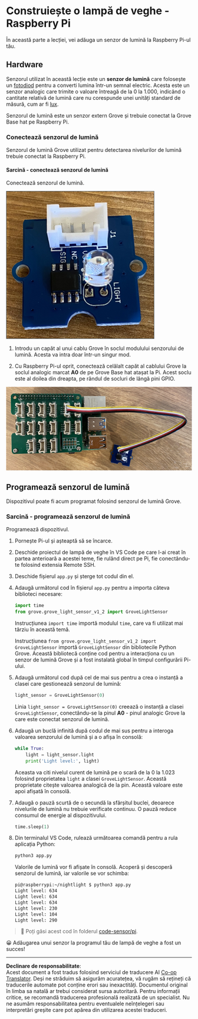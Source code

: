 <!--
CO_OP_TRANSLATOR_METADATA:
{
  "original_hash": "ea733bd0cdf2479e082373f765a08678",
  "translation_date": "2025-08-28T10:35:45+00:00",
  "source_file": "1-getting-started/lessons/3-sensors-and-actuators/pi-sensor.md",
  "language_code": "ro"
}
-->
# Construiește o lampă de veghe - Raspberry Pi

În această parte a lecției, vei adăuga un senzor de lumină la Raspberry Pi-ul tău.

## Hardware

Senzorul utilizat în această lecție este un **senzor de lumină** care folosește un [fotodiod](https://wikipedia.org/wiki/Photodiode) pentru a converti lumina într-un semnal electric. Acesta este un senzor analogic care trimite o valoare întreagă de la 0 la 1.000, indicând o cantitate relativă de lumină care nu corespunde unei unități standard de măsură, cum ar fi [lux](https://wikipedia.org/wiki/Lux).

Senzorul de lumină este un senzor extern Grove și trebuie conectat la Grove Base hat pe Raspberry Pi.

### Conectează senzorul de lumină

Senzorul de lumină Grove utilizat pentru detectarea nivelurilor de lumină trebuie conectat la Raspberry Pi.

#### Sarcină - conectează senzorul de lumină

Conectează senzorul de lumină.

![Un senzor de lumină Grove](../../../../../translated_images/grove-light-sensor.b8127b7c434e632d6bcdb57587a14e9ef69a268a22df95d08628f62b8fa5505c.ro.png)

1. Introdu un capăt al unui cablu Grove în soclul modulului senzorului de lumină. Acesta va intra doar într-un singur mod.

1. Cu Raspberry Pi-ul oprit, conectează celălalt capăt al cablului Grove la soclul analogic marcat **A0** de pe Grove Base hat atașat la Pi. Acest soclu este al doilea din dreapta, pe rândul de socluri de lângă pini GPIO.

![Senzorul de lumină Grove conectat la soclul A0](../../../../../translated_images/pi-light-sensor.66cc1e31fa48cd7d5f23400d4b2119aa41508275cb7c778053a7923b4e972d7e.ro.png)

## Programează senzorul de lumină

Dispozitivul poate fi acum programat folosind senzorul de lumină Grove.

### Sarcină - programează senzorul de lumină

Programează dispozitivul.

1. Pornește Pi-ul și așteaptă să se încarce.

1. Deschide proiectul de lampă de veghe în VS Code pe care l-ai creat în partea anterioară a acestei teme, fie rulând direct pe Pi, fie conectându-te folosind extensia Remote SSH.

1. Deschide fișierul `app.py` și șterge tot codul din el.

1. Adaugă următorul cod în fișierul `app.py` pentru a importa câteva biblioteci necesare:

    ```python
    import time
    from grove.grove_light_sensor_v1_2 import GroveLightSensor
    ```

    Instrucțiunea `import time` importă modulul `time`, care va fi utilizat mai târziu în această temă.

    Instrucțiunea `from grove.grove_light_sensor_v1_2 import GroveLightSensor` importă `GroveLightSensor` din bibliotecile Python Grove. Această bibliotecă conține cod pentru a interacționa cu un senzor de lumină Grove și a fost instalată global în timpul configurării Pi-ului.

1. Adaugă următorul cod după cel de mai sus pentru a crea o instanță a clasei care gestionează senzorul de lumină:

    ```python
    light_sensor = GroveLightSensor(0)
    ```

    Linia `light_sensor = GroveLightSensor(0)` creează o instanță a clasei `GroveLightSensor`, conectându-se la pinul **A0** - pinul analogic Grove la care este conectat senzorul de lumină.

1. Adaugă un buclă infinită după codul de mai sus pentru a interoga valoarea senzorului de lumină și a o afișa în consolă:

    ```python
    while True:
        light = light_sensor.light
        print('Light level:', light)
    ```

    Aceasta va citi nivelul curent de lumină pe o scară de la 0 la 1.023 folosind proprietatea `light` a clasei `GroveLightSensor`. Această proprietate citește valoarea analogică de la pin. Această valoare este apoi afișată în consolă.

1. Adaugă o pauză scurtă de o secundă la sfârșitul buclei, deoarece nivelurile de lumină nu trebuie verificate continuu. O pauză reduce consumul de energie al dispozitivului.

    ```python
    time.sleep(1)
    ```

1. Din terminalul VS Code, rulează următoarea comandă pentru a rula aplicația Python:

    ```sh
    python3 app.py
    ```

    Valorile de lumină vor fi afișate în consolă. Acoperă și descoperă senzorul de lumină, iar valorile se vor schimba:

    ```output
    pi@raspberrypi:~/nightlight $ python3 app.py 
    Light level: 634
    Light level: 634
    Light level: 634
    Light level: 230
    Light level: 104
    Light level: 290
    ```

> 💁 Poți găsi acest cod în folderul [code-sensor/pi](../../../../../1-getting-started/lessons/3-sensors-and-actuators/code-sensor/pi).

😀 Adăugarea unui senzor la programul tău de lampă de veghe a fost un succes!

---

**Declinare de responsabilitate**:  
Acest document a fost tradus folosind serviciul de traducere AI [Co-op Translator](https://github.com/Azure/co-op-translator). Deși ne străduim să asigurăm acuratețea, vă rugăm să rețineți că traducerile automate pot conține erori sau inexactități. Documentul original în limba sa natală ar trebui considerat sursa autoritară. Pentru informații critice, se recomandă traducerea profesională realizată de un specialist. Nu ne asumăm responsabilitatea pentru eventualele neînțelegeri sau interpretări greșite care pot apărea din utilizarea acestei traduceri.